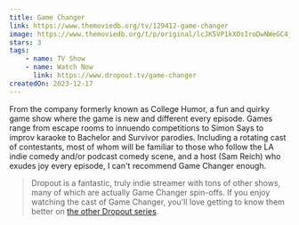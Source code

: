 ```yaml
---
title: Game Changer
link: https://www.themoviedb.org/tv/129412-game-changer
image: https://www.themoviedb.org/t/p/original/lcJK5VP1kXOsIroDwNWeGC4jyCX.jpg
stars: 3
tags:
    - name: TV Show
    - name: Watch Now
      link: https://www.dropout.tv/game-changer
createdOn: 2023-12-17
---
```


From the company formerly known as College Humor, a fun and quirky game show where the game is new and different every episode. Games range from escape rooms to innuendo competitions to Simon Says to improv karaoke to Bachelor and Survivor parodies. Including a rotating cast of contestants, most of whom will be familiar to those who follow the LA indie comedy and/or podcast comedy scene, and a host (Sam Reich) who exudes joy every episode, I can't recommend Game Changer enough.

> Dropout is a fantastic, truly indie streamer with tons of other shows, many of which are actually Game Changer spin-offs. If you enjoy watching the cast of Game Changer, you'll love getting to know them better on [the other Dropout series](https://www.dropout.tv/recommended-new-shelf).